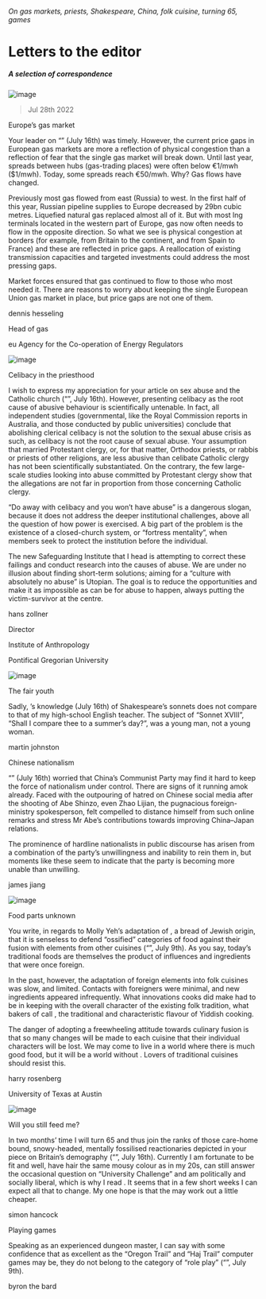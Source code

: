 ###### On gas markets, priests, Shakespeare, China, folk cuisine, turning 65, games
# Letters to the editor 
##### A selection of correspondence 
![image](images/20220716_LDD001.jpg) 
> Jul 28th 2022 

Europe’s gas market
Your leader on “” (July 16th) was timely. However, the current price gaps in European gas markets are more a reflection of physical congestion than a reflection of fear that the single gas market will break down. Until last year, spreads between hubs (gas-trading places) were often below €1/mwh ($1/mwh). Today, some spreads reach €50/mwh. Why? Gas flows have changed. 
Previously most gas flowed from east (Russia) to west. In the first half of this year, Russian pipeline supplies to Europe decreased by 29bn cubic metres. Liquefied natural gas replaced almost all of it. But with most lng terminals located in the western part of Europe, gas now often needs to flow in the opposite direction. So what we see is physical congestion at borders (for example, from Britain to the continent, and from Spain to France) and these are reflected in price gaps. A reallocation of existing transmission capacities and targeted investments could address the most pressing gaps. 
Market forces ensured that gas continued to flow to those who most needed it. There are reasons to worry about keeping the single European Union gas market in place, but price gaps are not one of them.
dennis hesseling
Head of gas
eu Agency for the Co-operation of Energy Regulators

![image](images/20220716_LDP003.jpg) 

Celibacy in the priesthood
I wish to express my appreciation for your article on sex abuse and the Catholic church (“”, July 16th). However, presenting celibacy as the root cause of abusive behaviour is scientifically untenable. In fact, all independent studies (governmental, like the Royal Commission reports in Australia, and those conducted by public universities) conclude that abolishing clerical celibacy is not the solution to the sexual abuse crisis as such, as celibacy is not the root cause of sexual abuse. Your assumption that married Protestant clergy, or, for that matter, Orthodox priests, or rabbis or priests of other religions, are less abusive than celibate Catholic clergy has not been scientifically substantiated. On the contrary, the few large-scale studies looking into abuse committed by Protestant clergy show that the allegations are not far in proportion from those concerning Catholic clergy.
“Do away with celibacy and you won’t have abuse” is a dangerous slogan, because it does not address the deeper institutional challenges, above all the question of how power is exercised. A big part of the problem is the existence of a closed-church system, or “fortress mentality”, when members seek to protect the institution before the individual. 
The new Safeguarding Institute that I head is attempting to correct these failings and conduct research into the causes of abuse. We are under no illusion about finding short-term solutions; aiming for a “culture with absolutely no abuse” is Utopian. The goal is to reduce the opportunities and make it as impossible as can be for abuse to happen, always putting the victim-survivor at the centre.
hans zollner
Director
Institute of Anthropology
Pontifical Gregorian University

![image](images/20220716_CUD003.jpg) 

The fair youth
Sadly, ’s knowledge (July 16th) of Shakespeare’s sonnets does not compare to that of my high-school English teacher. The subject of “Sonnet XVIII”, “Shall I compare thee to a summer’s day?”, was a young man, not a young woman. 
martin johnston

Chinese nationalism
“” (July 16th) worried that China’s Communist Party may find it hard to keep the force of nationalism under control. There are signs of it running amok already. Faced with the outpouring of hatred on Chinese social media after the shooting of Abe Shinzo, even Zhao Lijian, the pugnacious foreign-ministry spokesperson, felt compelled to distance himself from such online remarks and stress Mr Abe’s contributions towards improving China–Japan relations. 
The prominence of hardline nationalists in public discourse has arisen from a combination of the party’s unwillingness and inability to rein them in, but moments like these seem to indicate that the party is becoming more unable than unwilling. 
james jiang

![image](images/20220709_CUP006.jpg) 

Food parts unknown
You write, in regards to Molly Yeh’s adaptation of , a bread of Jewish origin, that it is senseless to defend “ossified” categories of food against their fusion with elements from other cuisines (“”, July 9th). As you say, today’s traditional foods are themselves the product of influences and ingredients that were once foreign.
In the past, however, the adaptation of foreign elements into folk cuisines was slow, and limited. Contacts with foreigners were minimal, and new ingredients appeared infrequently. What innovations cooks did make had to be in keeping with the overall character of the existing folk tradition, what bakers of  call , the traditional and characteristic flavour of Yiddish cooking.
The danger of adopting a freewheeling attitude towards culinary fusion is that so many changes will be made to each cuisine that their individual characters will be lost. We may come to live in a world where there is much good food, but it will be a world without . Lovers of traditional cuisines should resist this.
harry rosenberg
University of Texas at Austin
![image](images/20220716_BRP503.jpg) 

Will you still feed me?
In two months’ time I will turn 65 and thus join the ranks of those care-home bound, snowy-headed, mentally fossilised reactionaries depicted in your piece on Britain’s demography (“”, July 16th). Currently I am fortunate to be fit and well, have hair the same mousy colour as in my 20s, can still answer the occasional question on “University Challenge” and am politically and socially liberal, which is why I read . It seems that in a few short weeks I can expect all that to change. My one hope is that the  may work out a little cheaper.
simon hancock

Playing games
Speaking as an experienced dungeon master, I can say with some confidence that as excellent as the “Oregon Trail” and “Haj Trail” computer games may be, they do not belong to the category of “role play” (“”, July 9th). 
byron the bard

